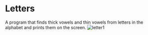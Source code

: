 # Letters
A program that finds thick vowels and thin vowels from letters in the alphabet and prints them on the screen.
![letter1](https://user-images.githubusercontent.com/105421946/220415869-a11e935c-4385-4d82-b442-c234d9d6df5c.png)
